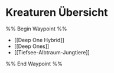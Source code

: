 # Kreaturen Übersicht

%% Begin Waypoint %%
- [[Deep One Hybrid]]
- [[Deep Ones]]
- [[Tiefsee-Albtraum-Jungtiere]]

%% End Waypoint %%